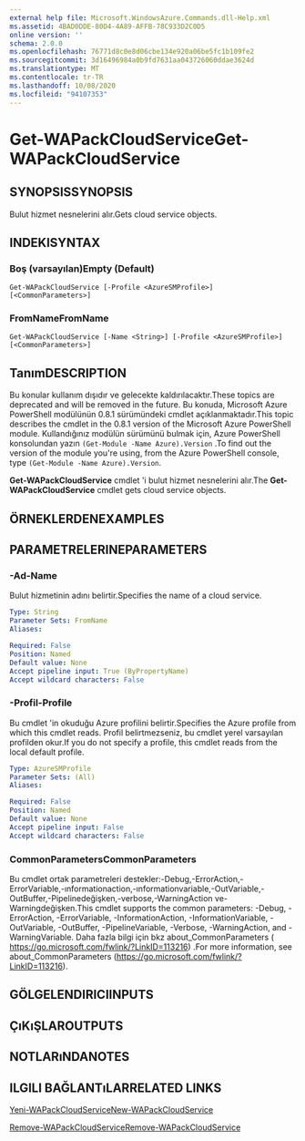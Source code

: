 ```yaml
---
external help file: Microsoft.WindowsAzure.Commands.dll-Help.xml
ms.assetid: 4BAD0DDE-80D4-4A89-AFFB-78C933D2C0D5
online version: ''
schema: 2.0.0
ms.openlocfilehash: 76771d8c0e8d06cbe134e920a06be5fc1b109fe2
ms.sourcegitcommit: 3d16496984a0b9fd7631aa043726060ddae3624d
ms.translationtype: MT
ms.contentlocale: tr-TR
ms.lasthandoff: 10/08/2020
ms.locfileid: "94107353"
---
```

# <span data-ttu-id="5a2de-101">Get-WAPackCloudService</span><span class="sxs-lookup"><span data-stu-id="5a2de-101">Get-WAPackCloudService</span></span>

## <span data-ttu-id="5a2de-102">SYNOPSIS</span><span class="sxs-lookup"><span data-stu-id="5a2de-102">SYNOPSIS</span></span>
<span data-ttu-id="5a2de-103">Bulut hizmet nesnelerini alır.</span><span class="sxs-lookup"><span data-stu-id="5a2de-103">Gets cloud service objects.</span></span>

## <span data-ttu-id="5a2de-104">INDEKI</span><span class="sxs-lookup"><span data-stu-id="5a2de-104">SYNTAX</span></span>

### <span data-ttu-id="5a2de-105">Boş (varsayılan)</span><span class="sxs-lookup"><span data-stu-id="5a2de-105">Empty (Default)</span></span>
```
Get-WAPackCloudService [-Profile <AzureSMProfile>] [<CommonParameters>]
```

### <span data-ttu-id="5a2de-106">FromName</span><span class="sxs-lookup"><span data-stu-id="5a2de-106">FromName</span></span>
```
Get-WAPackCloudService [-Name <String>] [-Profile <AzureSMProfile>] [<CommonParameters>]
```

## <span data-ttu-id="5a2de-107">Tanım</span><span class="sxs-lookup"><span data-stu-id="5a2de-107">DESCRIPTION</span></span>
<span data-ttu-id="5a2de-108">Bu konular kullanım dışıdır ve gelecekte kaldırılacaktır.</span><span class="sxs-lookup"><span data-stu-id="5a2de-108">These topics are deprecated and will be removed in the future.</span></span>
<span data-ttu-id="5a2de-109">Bu konuda, Microsoft Azure PowerShell modülünün 0.8.1 sürümündeki cmdlet açıklanmaktadır.</span><span class="sxs-lookup"><span data-stu-id="5a2de-109">This topic describes the cmdlet in the 0.8.1 version of the Microsoft Azure PowerShell module.</span></span>
<span data-ttu-id="5a2de-110">Kullandığınız modülün sürümünü bulmak için, Azure PowerShell konsolundan yazın `(Get-Module -Name Azure).Version` .</span><span class="sxs-lookup"><span data-stu-id="5a2de-110">To find out the version of the module you're using, from the Azure PowerShell console, type `(Get-Module -Name Azure).Version`.</span></span>

<span data-ttu-id="5a2de-111">**Get-WAPackCloudService** cmdlet 'i bulut hizmet nesnelerini alır.</span><span class="sxs-lookup"><span data-stu-id="5a2de-111">The **Get-WAPackCloudService** cmdlet gets cloud service objects.</span></span>

## <span data-ttu-id="5a2de-112">ÖRNEKLERDEN</span><span class="sxs-lookup"><span data-stu-id="5a2de-112">EXAMPLES</span></span>

## <span data-ttu-id="5a2de-113">PARAMETRELERINE</span><span class="sxs-lookup"><span data-stu-id="5a2de-113">PARAMETERS</span></span>

### <span data-ttu-id="5a2de-114">-Ad</span><span class="sxs-lookup"><span data-stu-id="5a2de-114">-Name</span></span>
<span data-ttu-id="5a2de-115">Bulut hizmetinin adını belirtir.</span><span class="sxs-lookup"><span data-stu-id="5a2de-115">Specifies the name of a cloud service.</span></span>

```yaml
Type: String
Parameter Sets: FromName
Aliases:

Required: False
Position: Named
Default value: None
Accept pipeline input: True (ByPropertyName)
Accept wildcard characters: False
```

### <span data-ttu-id="5a2de-116">-Profil</span><span class="sxs-lookup"><span data-stu-id="5a2de-116">-Profile</span></span>
<span data-ttu-id="5a2de-117">Bu cmdlet 'in okuduğu Azure profilini belirtir.</span><span class="sxs-lookup"><span data-stu-id="5a2de-117">Specifies the Azure profile from which this cmdlet reads.</span></span>
<span data-ttu-id="5a2de-118">Profil belirtmezseniz, bu cmdlet yerel varsayılan profilden okur.</span><span class="sxs-lookup"><span data-stu-id="5a2de-118">If you do not specify a profile, this cmdlet reads from the local default profile.</span></span>

```yaml
Type: AzureSMProfile
Parameter Sets: (All)
Aliases:

Required: False
Position: Named
Default value: None
Accept pipeline input: False
Accept wildcard characters: False
```

### <span data-ttu-id="5a2de-119">CommonParameters</span><span class="sxs-lookup"><span data-stu-id="5a2de-119">CommonParameters</span></span>
<span data-ttu-id="5a2de-120">Bu cmdlet ortak parametreleri destekler:-Debug,-ErrorAction,-ErrorVariable,-ınformationaction,-ınformationvariable,-OutVariable,-OutBuffer,-Pipelinedeğişken,-verbose,-WarningAction ve-Warningdeğişken.</span><span class="sxs-lookup"><span data-stu-id="5a2de-120">This cmdlet supports the common parameters: -Debug, -ErrorAction, -ErrorVariable, -InformationAction, -InformationVariable, -OutVariable, -OutBuffer, -PipelineVariable, -Verbose, -WarningAction, and -WarningVariable.</span></span> <span data-ttu-id="5a2de-121">Daha fazla bilgi için bkz about_CommonParameters ( https://go.microsoft.com/fwlink/?LinkID=113216) .</span><span class="sxs-lookup"><span data-stu-id="5a2de-121">For more information, see about_CommonParameters (https://go.microsoft.com/fwlink/?LinkID=113216).</span></span>

## <span data-ttu-id="5a2de-122">GÖLGELENDIRICI</span><span class="sxs-lookup"><span data-stu-id="5a2de-122">INPUTS</span></span>

## <span data-ttu-id="5a2de-123">ÇıKıŞLAR</span><span class="sxs-lookup"><span data-stu-id="5a2de-123">OUTPUTS</span></span>

## <span data-ttu-id="5a2de-124">NOTLARıNDA</span><span class="sxs-lookup"><span data-stu-id="5a2de-124">NOTES</span></span>

## <span data-ttu-id="5a2de-125">ILGILI BAĞLANTıLAR</span><span class="sxs-lookup"><span data-stu-id="5a2de-125">RELATED LINKS</span></span>

[<span data-ttu-id="5a2de-126">Yeni-WAPackCloudService</span><span class="sxs-lookup"><span data-stu-id="5a2de-126">New-WAPackCloudService</span></span>](./New-WAPackCloudService.md)

[<span data-ttu-id="5a2de-127">Remove-WAPackCloudService</span><span class="sxs-lookup"><span data-stu-id="5a2de-127">Remove-WAPackCloudService</span></span>](./Remove-WAPackCloudService.md)


